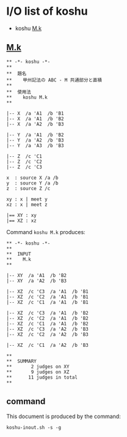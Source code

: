 # I/O list of koshu

- koshu  [M.k](#mk)



## [M.k](M.k)

```
** -*- koshu -*-
**
**  題名
**    甲州記法の ABC - M 共通部分と直積
**
**  使用法
**    koshu M.k
**

|-- X  /a 'A1  /b 'B1
|-- X  /a 'A1  /b 'B2
|-- X  /a 'A2  /b 'B3

|-- Y  /a 'A1  /b 'B2
|-- Y  /a 'A2  /b 'B3
|-- Y  /a 'A3  /b 'B3

|-- Z  /c 'C1
|-- Z  /c 'C2
|-- Z  /c 'C3

x  : source X /a /b
y  : source Y /a /b
z  : source Z /c

xy : x | meet y
xz : x | meet z

|== XY : xy
|== XZ : xz

```

Command `koshu M.k` produces:

```
** -*- koshu -*-
**
**  INPUT
**    M.k
**

|-- XY  /a 'A1  /b 'B2
|-- XY  /a 'A2  /b 'B3

|-- XZ  /c 'C3  /a 'A1  /b 'B1
|-- XZ  /c 'C2  /a 'A1  /b 'B1
|-- XZ  /c 'C1  /a 'A1  /b 'B1

|-- XZ  /c 'C3  /a 'A1  /b 'B2
|-- XZ  /c 'C2  /a 'A1  /b 'B2
|-- XZ  /c 'C1  /a 'A1  /b 'B2
|-- XZ  /c 'C3  /a 'A2  /b 'B3
|-- XZ  /c 'C2  /a 'A2  /b 'B3

|-- XZ  /c 'C1  /a 'A2  /b 'B3

**
**  SUMMARY
**       2 judges on XY
**       9 judges on XZ
**      11 judges in total
**
```



## command

This document is produced by the command:

```
koshu-inout.sh -s -g
```
